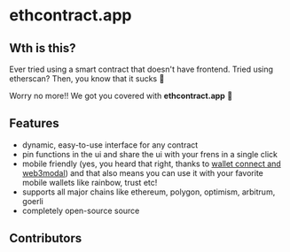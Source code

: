 # ethcontract.app
## Wth is this?

Ever tried using a smart contract that doesn't have frontend. Tried using etherscan? Then, you know that it sucks 🥴 

Worry no more!! We got you covered with **ethcontract.app** 🎉

## Features 
- dynamic, easy-to-use interface for any contract 
- pin functions in the ui and share the ui with your frens in a single click
- mobile friendly (yes, you heard that right, thanks to [wallet connect and web3modal](https://github.com/WalletConnect/web3modal)) and that also means you can use it with your favorite mobile wallets like rainbow, trust etc!
- supports all major chains like ethereum, polygon, optimism, arbitrum, goerli  
- completely open-source source 


## Contributors 
